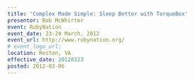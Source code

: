 ```yaml
---
title: 'Complex Made Simple: Sleep Better with TorqueBox'
presentor: Bob McWhirter
event: RubyNation
event_date: 23-24 March, 2012
event_url: http://www.rubynation.org/
# event_logo_url:
location: Reston, VA
effective_date: 20120323
posted: 2012-03-06
---
```

